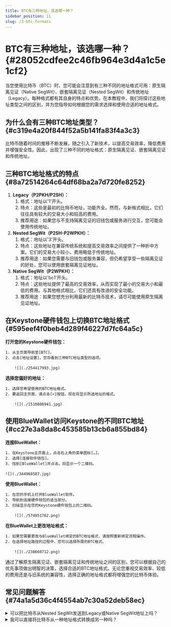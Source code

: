 ```yaml
---
title: BTC有三种地址，该选哪一种？
sidebar_position: 11
slug: /3-btc-formats
---
```




# BTC有三种地址，该选哪一种？ {#28052cdfee2c46fb964e3d4a1c5e1cf2}


当您使用比特币（BTC）时，您可能会注意到有三种不同的地址格式可用：原生隔离见证（Native SegWit）、嵌套隔离见证（Nested SegWit）和传统地址（Legacy）。每种格式都有其自身的特点和优势。在本教程中，我们将探讨这些地址类型之间的区别，并为您指导如何根据您的需求选择和使用合适的地址格式。


## **为什么会有三种BTC地址类型？** {#c319e4a20f844f52a5b141fa83f4a3c3}


比特币随着时间的推移不断发展，随之引入了新技术，以提高交易效率，降低费用并增强安全性。因此，出现了三种不同的地址格式：原生隔离见证、嵌套隔离见证和传统地址。


## **三种BTC地址格式的特点** {#8a72514264c64df68ba2a7d720fe8252}

1. **Legacy（P2PKH/P2SH）：**
	1. 格式：地址以'1'开头。
	2. 特点：这些是最初的比特币地址，功能齐全。然而，与新格式相比，它们往往具有较大的交易大小和较高的费用。
	3. 推荐用途：如果您与不支持隔离见证的旧钱包或服务进行交互，您可能会使用传统地址。
1. **Nested SegWit（P2SH-P2WPKH）：**
	1. 格式：地址以'3'开头。
	2. 特点：这些地址在兼容传统系统和提高交易效率之间提供了一种折中方案。它们的交易大小较小，费用略低于传统地址。
	3. 推荐用途：如果您需要与旧钱包或服务兼容，但仍希望享受一些隔离见证的好处，您可以使用嵌套隔离见证地址。
1. **Native SegWit（P2WPKH）：**
	1. 格式：地址以'bc1'开头。
	2. 特点：这些地址提供了最高的交易效率，从而实现了最小的交易大小和最低的费用。与其他格式相比，它们还具有改进的安全功能。
	3. 推荐用途：如果您想充分利用最新的比特币技术，请尽可能使用原生隔离见证地址。

## **在Keystone硬件钱包上切换BTC地址格式** {#595eef4f0beb4d289f46227d7fc64a5c}


**打开您的Keystone硬件钱包：**

	1. 从主页面导航至[BTC]。
	2. 点击[地址设置]。您将看到三种BTC地址类型的选项。

		![](./254417993.jpg)


**选择您偏好的地址：**

	1. 选择您希望使用的BTC地址格式。
	2. 要返回主页面，请点击[<]按钮。现在将显示所选地址的格式。

		![](./1510886941.jpg)


## **使用BlueWallet访问Keystone的不同BTC地址** {#cc27e3a8da8c453585b13cb6a855bd84}


**连接BlueWallet：**

	1. 在Keystone主页面上，点击右上角的菜单图标[…]。
	2. 选择[连接软件钱包]。
	3. 找到[BlueWallet]并点击。将显示一个二维码。

	![](./344968587.jpg)


**使用BlueWallet：**

	1. 在您的手机上打开BlueWallet软件。
	2. 导航到连接硬件钱包的适当部分。
	3. 扫描显示在您的Keystone硬件钱包上的二维码。

		![](./574951762.png)


**在BlueWallet上更改地址格式：**

	1. 如果您需要更改与BlueWallet绑定的BTC地址格式，请按照重新绑定流程操作。
	2. 在选择地址路径的过程中，您可以选择所需的BTC格式。

		![](./238660712.png)


通过了解原生隔离见证、嵌套隔离见证和传统地址之间的区别，您可以根据自己的优先事项做出明智的决策，选择合适的BTC地址格式。无论您重视交易效率、较低的费用还是与旧系统的兼容性，选择正确的地址格式都将增强您的比特币体验。


## 常见问题解答 {#74a1a5d36c4f4554ab7c30a52deb58ec}


<details>
  <summary>可以把比特币从Nested SegWit发送到Legacy或Native SegWit地址上吗？</summary>


是的，您可以把比特币从Nested SegWit发送到Legacy或Native SegWit地址上。对于比特币上的这几种格式来说，地址格式不影响您正常交易比特币。



  </details>


<details>
  <summary>我可以直接将比特币从一种地址格式转换成另一种吗？</summary>


虽然您不能直接将一种地址格式转换为另一种，但您可以通过常规交易将比特币从一种地址类型发送到另一种地址类型。



  </details>

